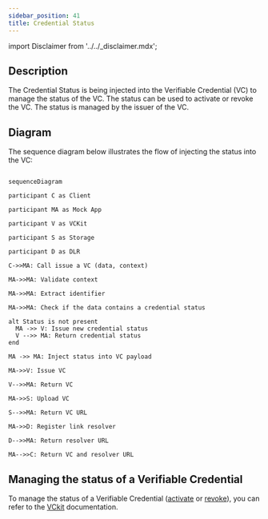```yaml
---
sidebar_position: 41
title: Credential Status
---
```


import Disclaimer from '../../\_disclaimer.mdx';

<Disclaimer />

## Description

The Credential Status is being injected into the Verifiable Credential (VC) to manage the status of the VC. The status can be used to activate or revoke the VC. The status is managed by the issuer of the VC.

## Diagram

The sequence diagram below illustrates the flow of injecting the status into the VC:

```mermaid

sequenceDiagram

participant C as Client

participant MA as Mock App

participant V as VCKit

participant S as Storage

participant D as DLR

C->>MA: Call issue a VC (data, context)

MA->>MA: Validate context

MA->>MA: Extract identifier

MA->>MA: Check if the data contains a credential status

alt Status is not present
  MA ->> V: Issue new credential status
  V -->> MA: Return credential status
end

MA ->> MA: Inject status into VC payload

MA->>V: Issue VC

V-->>MA: Return VC

MA->>S: Upload VC

S-->>MA: Return VC URL

MA->>D: Register link resolver

D-->>MA: Return resolver URL

MA-->>C: Return VC and resolver URL

```

## Managing the status of a Verifiable Credential

To manage the status of a Verifiable Credential ([activate](https://uncefact.github.io/project-vckit/docs/get-started/api-server-get-started/basic-operations#activating-a-vc) or [revoke](https://uncefact.github.io/project-vckit/docs/get-started/api-server-get-started/basic-operations#revoking-a-vc)), you can refer to the [VCkit](https://uncefact.github.io/project-vckit/docs/) documentation.

